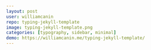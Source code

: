 ```yaml
---
layout: post
user: williamcanin
repo: typing-jekyll-template
image: typing-jekyll-template.png
categories: [typography, sidebar, minimal]
demo: https://williamcanin.me/typing-jekyll-template/
---
```


